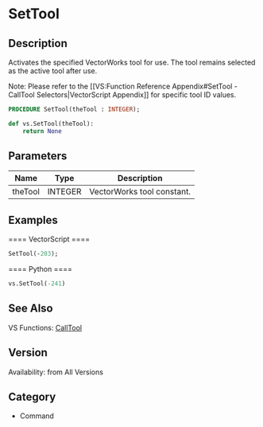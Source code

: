 # SetTool

## Description
Activates the specified VectorWorks tool for use. The tool remains selected as the active tool after use.

Note: Please refer to the [[VS:Function Reference Appendix#SetTool - CallTool Selectors|VectorScript Appendix]] for specific tool ID values.

```pascal
PROCEDURE SetTool(theTool : INTEGER);
```

```python
def vs.SetTool(theTool):
    return None
```

## Parameters
|Name|Type|Description|
|---|---|---|
|theTool|INTEGER|VectorWorks tool constant.|

## Examples
==== VectorScript ====
```pascal
SetTool(-203);
```
==== Python ====
```python
vs.SetTool(-241)
```

## See Also
VS Functions:
[CallTool](CallTool.md)

## Version
Availability: from All Versions

## Category
* Command

